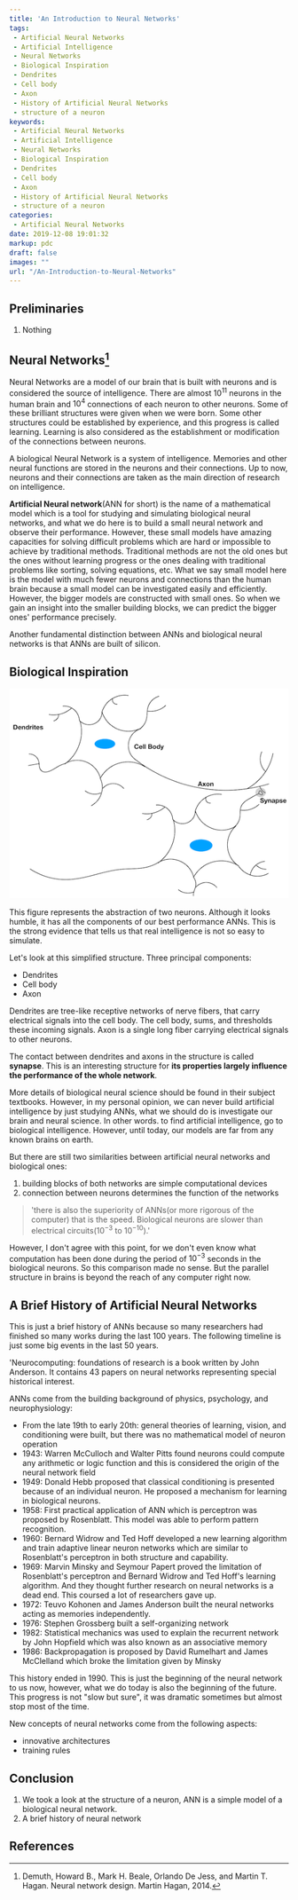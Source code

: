 ```yaml
---
title: 'An Introduction to Neural Networks'
tags:
 - Artificial Neural Networks
 - Artificial Intelligence
 - Neural Networks
 - Biological Inspiration
 - Dendrites
 - Cell body
 - Axon
 - History of Artificial Neural Networks
 - structure of a neuron
keywords:
 - Artificial Neural Networks
 - Artificial Intelligence
 - Neural Networks
 - Biological Inspiration
 - Dendrites
 - Cell body
 - Axon
 - History of Artificial Neural Networks
 - structure of a neuron
categories:
 - Artificial Neural Networks
date: 2019-12-08 19:01:32
markup: pdc
draft: false
images: ""
url: "/An-Introduction-to-Neural-Networks"
---
```



## Preliminaries
1. Nothing

## Neural Networks[^1]
Neural Networks are a model of our brain that is built with neurons and is considered the source of intelligence. There are almost $10^{11}$ neurons in the human brain and $10^4$ connections of each neuron to other neurons. Some of these brilliant structures were given when we were born. Some other structures could be established by experience, and this progress is called learning. Learning is also considered as the establishment or modification of the connections between neurons.

A biological Neural Network is a system of intelligence. Memories and other neural functions are stored in the neurons and their connections. Up to now, neurons and their connections are taken as the main direction of research on intelligence.


**Artificial Neural network**(ANN for short) is the name of a mathematical model which is a tool for studying and simulating biological neural networks, and what we do here is to build a small neural network and observe their performance. However, these small models have amazing capacities for solving difficult problems which are hard or impossible to achieve by traditional methods. Traditional methods are not the old ones but the ones without learning progress or the ones dealing with traditional problems like sorting, solving equations, etc. What we say small model here is the model with much fewer neurons and connections than the human brain because a small model can be investigated easily and efficiently. However, the bigger models are constructed with small ones. So when we gain an insight into the smaller building blocks, we can predict the bigger ones' performance precisely.


Another fundamental distinction between ANNs and biological neural networks is that ANNs are built of silicon.


## Biological Inspiration

![](https://raw.githubusercontent.com/Tony-Tan/picgo_images_bed/master/2022_04_29_15_46_boogical_inspiration.gif)

This figure represents the abstraction of two neurons. Although it looks humble, it has all the components of our best performance ANNs. This is the strong evidence that tells us that real intelligence is not so easy to simulate.

Let's look at this simplified structure. Three principal components:

- Dendrites
- Cell body
- Axon

Dendrites are tree-like receptive networks of nerve fibers, that carry electrical signals into the cell body. The cell body, sums, and thresholds these incoming signals. Axon is a single long fiber carrying electrical signals to other neurons.

The contact between dendrites and axons in the structure is called **synapse**. This is an interesting structure for **its properties largely influence the performance of the whole network**.

More details of biological neural science should be found in their subject textbooks. However, in my personal opinion, we can never build artificial intelligence by just studying ANNs, what we should do is investigate our brain and neural science. In other words. to find artificial intelligence, go to biological intelligence. However, until today, our models are far from any known brains on earth.

But there are still two similarities between artificial neural networks and biological ones:

1. building blocks of both networks are simple computational devices
2. connection between neurons determines the function of the networks 

> 'there is also the superiority of ANNs(or more rigorous of the computer) that is the speed. Biological neurons are slower than electrical circuits($10^{-3}$ to $10^{-10}$).' 

However, I don't agree with this point, for we don't even know what computation has been done during the period of $10^{-3}$ seconds in the biological neurons. So this comparison made no sense. But the parallel structure in brains is beyond the reach of any computer right now.



## A Brief History of Artificial Neural Networks
This is just a brief history of ANNs because so many researchers had finished so many works during the last 100 years. The following timeline is just some big events in the last 50 years.

'Neurocomputing: foundations of research is a book written by John Anderson. It contains 43 papers on neural networks representing special historical interest.

ANNs come from the building background of physics, psychology, and neurophysiology:

- From the late 19th to early 20th: general theories of learning, vision, and conditioning were built, but there was no mathematical model of neuron operation
- 1943: Warren McCulloch and Walter Pitts found neurons could compute any arithmetic or logic function and this is considered the origin of the neural network field
- 1949: Donald Hebb proposed that classical conditioning is presented because of an individual neuron. He proposed a mechanism for learning in biological neurons.
- 1958: First practical application of ANN which is perceptron was proposed by Rosenblatt. This model was able to perform pattern recognition.
- 1960: Bernard Widrow and Ted Hoff developed a new learning algorithm and train adaptive linear neuron networks which are similar to Rosenblatt's perceptron in both structure and capability.
- 1969: Marvin Minsky and Seymour Papert proved the limitation of Rosenblatt's perceptron and Bernard Widrow and Ted Hoff's learning algorithm. And they thought further research on neural networks is a dead end. This coursed a lot of researchers gave up.
- 1972: Teuvo Kohonen and James Anderson built the neural networks acting as memories independently.
- 1976: Stephen Grossberg built a self-organizing network
- 1982: Statistical mechanics was used to explain the recurrent network by John Hopfield which was also known as an associative memory
- 1986: Backpropagation is proposed by David Rumelhart and James McClelland which broke the limitation given by Minsky

This history ended in 1990. This is just the beginning of the neural network to us now, however, what we do today is also the beginning of the future. This progress is not "slow but sure", it was dramatic sometimes but almost stop most of the time.

New concepts of neural networks come from the following aspects:

- innovative architectures
- training rules



## Conclusion

1. We took a look at the structure of a neuron, ANN is a simple model of a biological neural network.
2. A brief history of neural network 


## References
[^1]: Demuth, Howard B., Mark H. Beale, Orlando De Jess, and Martin T. Hagan. Neural network design. Martin Hagan, 2014.